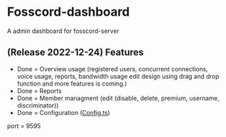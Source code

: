 # Fosscord-dashboard

A admin dashboard for fosscord-server

## (Release 2022-12-24) Features

-   Done = Overview usage (registered users, concurrent connections, voice usage, reports, bandwidth usage edit design using drag and drop function and more features is coming.)
-   Done = Reports
-   Done = Member managment (edit (disable, delete, premium, username, discriminator))
-   Done = Configuration ([Config.ts](https://github.com/fosscord/fosscord-server-util/blob/master/src/util/Config.ts))

port = 9595
